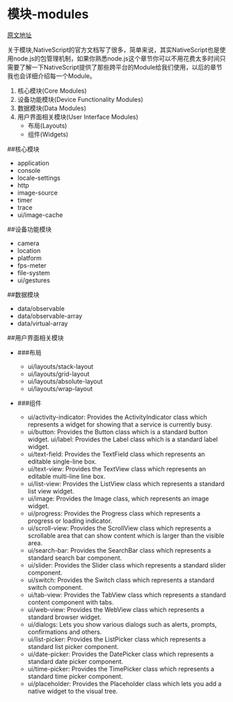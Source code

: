 # 模块-modules

[原文地址](http://docs.nativescript.org/modules)

关于模块,NativeScript的官方文档写了很多，简单来说，其实NativeScript也是使用node.js的包管理机制，如果你熟悉node.js这个章节你可以不用花费太多时间只需要了解一下NativeScript提供了那些跨平台的Module给我们使用，以后的章节我也会详细介绍每一个Module。

1. 核心模块(Core Modules)
2. 设备功能模块(Device Functionality Modules)
3. 数据模块(Data Modules)
4. 用户界面相关模块(User Interface Modules)
    * 布局(Layouts)
    * 组件(Widgets)

##核心模块

* application 
* console
* locale-settings
* http
* image-source
* timer
* trace
* ui/image-cache


##设备功能模块
* camera 
* location
* platform
* fps-meter
* file-system
* ui/gestures

##数据模块
* data/observable
* data/observable-array
* data/virtual-array

##用户界面相关模块

* ###布局
  * ui/layouts/stack-layout
  * ui/layouts/grid-layout
  * ui/layouts/absolute-layout
  * ui/layouts/wrap-layout 
  

* ###组件
    * ui/activity-indicator: Provides the ActivityIndicator class which represents a widget for showing that a service is currently busy.
    * ui/button: Provides the Button class which is a standard button widget.
ui/label: Provides the Label class which is a standard label widget.
    * ui/text-field: Provides the TextField class which represents an editable single-line box.
    * ui/text-view: Provides the TextView class which represents an editable multi-line line box.
    * ui/list-view: Provides the ListView class which represents a standard list view widget.
    * ui/image: Provides the Image class, which represents an image widget.
    * ui/progress: Provides the Progress class which represents a progress or loading indicator.
    * ui/scroll-view: Provides the ScrollView class which represents a scrollable area that can show content which is larger than the visible area.
    * ui/search-bar: Provides the SearchBar class which represents a standard search bar component.
    * ui/slider: Provides the Slider class which represents a standard slider component.
    * ui/switch: Provides the Switch class which represents a standard switch component.
    * ui/tab-view: Provides the TabView class which represents a standard content component with tabs.
    * ui/web-view: Provides the WebView class which represents a standard browser widget.
    * ui/dialogs: Lets you show various dialogs such as alerts, prompts, confirmations and others.
    * ui/list-picker: Provides the ListPicker class which represents a standard list picker component.
    * ui/date-picker: Provides the DatePicker class which represents a standard date picker component.
    * ui/time-picker: Provides the TimePicker class which represents a standard time picker component.
    * ui/placeholder: Provides the Placeholder class which lets you add a native widget to the visual tree.
